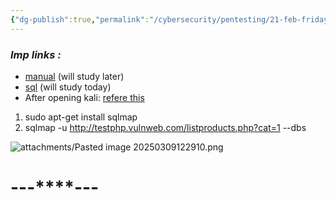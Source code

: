```yaml
---
{"dg-publish":true,"permalink":"/cybersecurity/pentesting/21-feb-friday/lab-3/"}
---
```


### *Imp links :*
- [manual](https://www.hackingarticles.in/manual-sql-injection-exploitationstep-step/) (will study later)
- [sql](https://www.geeksforgeeks.org/use-sqlmap-test-website-sqlinjection-vulnerability/) (will study today)
- After opening kali:  [refere this](https://www.geeksforgeeks.org/use-sqlmaptest-website-sql-injection-vulnerability/)

1) sudo apt-get install sqlmap
2) sqlmap -u http://testphp.vulnweb.com/listproducts.php?cat=1 --dbs

![attachments/Pasted image 20250309122910.png](/img/user/Cybersecurity/Pentesting/21%20Feb%20(Friday)/attachments/Pasted%20image%2020250309122910.png)

#                                    ---****---
